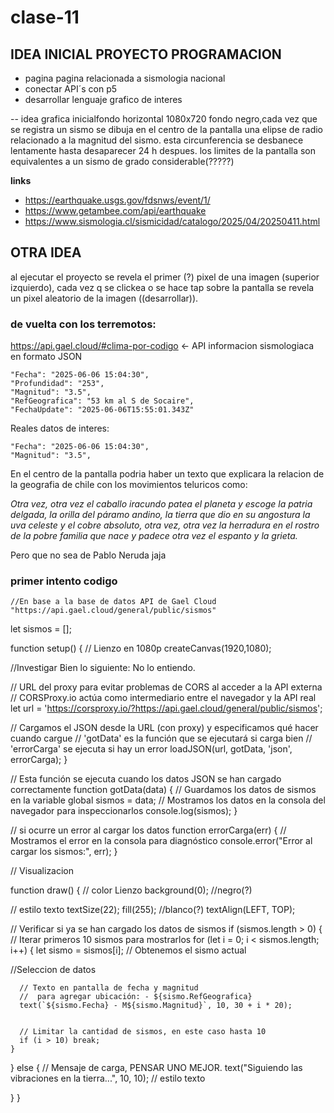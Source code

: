# clase-11

## IDEA INICIAL PROYECTO PROGRAMACION

- pagina pagina relacionada a sismologia nacional
- conectar API´s con p5
- desarrollar lenguaje grafico de interes

-- idea grafica inicialfondo horizontal 1080x720 fondo negro,cada vez que se registra un sismo se dibuja en el centro de la pantalla una elipse de radio relacionado a la magnitud del sismo. esta circunferencia se desbanece lentamente hasta desaparecer 24 h despues. los limites de la pantalla son equivalentes a un sismo de grado considerable(?????)

  **links**
  - https://earthquake.usgs.gov/fdsnws/event/1/
  - https://www.getambee.com/api/earthquake
  - https://www.sismologia.cl/sismicidad/catalogo/2025/04/20250411.html

## OTRA IDEA

al ejecutar el proyecto se revela el primer (?) pixel de una imagen (superior izquierdo), cada vez q se clickea o se hace tap sobre la pantalla se revela un pixel aleatorio de la imagen 
((desarrollar)).

### de vuelta con los terremotos:

https://api.gael.cloud/#clima-por-codigo <- API informacion sismologiaca en formato JSON  

    "Fecha": "2025-06-06 15:04:30",
    "Profundidad": "253",
    "Magnitud": "3.5",
    "RefGeografica": "53 km al S de Socaire",
    "FechaUpdate": "2025-06-06T15:55:01.343Z"

Reales datos de interes:

    "Fecha": "2025-06-06 15:04:30",
    "Magnitud": "3.5",

En el centro de la pantalla podria haber un texto que explicara la relacion de la geografia de chile con los movimientos teluricos como:

*Otra vez, otra vez el caballo iracundo patea el planeta
y escoge la patria delgada, la orilla del páramo andino,
la tierra que dio en su angostura la uva celeste y el cobre absoluto,
otra vez, otra vez la herradura en el rostro
de la pobre familia que nace y padece otra vez el espanto y la grieta.*

Pero que no sea de Pablo Neruda jaja

### primer intento codigo

    //En base a la base de datos API de Gael Cloud "https://api.gael.cloud/general/public/sismos"

let sismos = [];

function setup() {
  // Lienzo en 1080p
  createCanvas(1920,1080);

  //Investigar Bien lo siguiente: No lo entiendo.
  
  // URL del proxy para evitar problemas de CORS al acceder a la API externa
  // CORSProxy.io actúa como intermediario entre el navegador y la API real
  let url = 'https://corsproxy.io/?https://api.gael.cloud/general/public/sismos';

  // Cargamos el JSON desde la URL (con proxy) y especificamos qué hacer cuando cargue
  // 'gotData' es la función que se ejecutará si carga bien
  // 'errorCarga' se ejecuta si hay un error
  loadJSON(url, gotData, 'json', errorCarga);
}

// Esta función se ejecuta cuando los datos JSON se han cargado correctamente
function gotData(data) {
  // Guardamos los datos de sismos en la variable global
  sismos = data;
  // Mostramos los datos en la consola del navegador para inspeccionarlos
  console.log(sismos);
}

// si ocurre un error al cargar los datos
function errorCarga(err) {
  // Mostramos el error en la consola para diagnóstico
  console.error("Error al cargar los sismos:", err);
}

// Visualizacion

function draw() {
  // color Lienzo
  background(0); //negro(?)

  // estilo texto
  textSize(22);
  fill(255); //blanco(?)
  textAlign(LEFT, TOP);

  // Verificar si ya se han cargado los datos de sismos
  if (sismos.length > 0) {
    // Iterar primeros 10 sismos para mostrarlos 
    for (let i = 0; i < sismos.length; i++) {
      let sismo = sismos[i]; // Obtenemos el sismo actual

 //Seleccion de datos     
      
      // Texto en pantalla de fecha y magnitud
      //  para agregar ubicación: - ${sismo.RefGeografica}
      text(`${sismo.Fecha} - M${sismo.Magnitud}`, 10, 30 + i * 20);
      

      // Limitar la cantidad de sismos, en este caso hasta 10
      if (i > 10) break;
    }
  } else {
    // Mensaje de carga, PENSAR UNO MEJOR.
    text("Siguiendo las vibraciones en la tierra...", 10, 10);
      // estilo texto
  
  }
}

   
